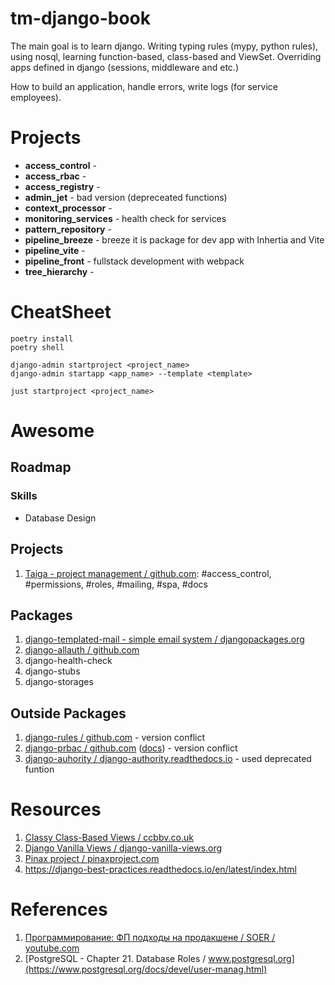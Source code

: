 # tm-django-book

The main goal is to learn django. Writing typing rules (mypy, python rules),
using nosql, learning function-based, class-based and ViewSet. Overriding apps
defined in django (sessions, middleware and etc.)

How to build an application, handle errors, write logs (for service employees).

# Projects

* **access_control** -
* **access_rbac** -
* **access_registry** -
* **admin_jet** - bad version (depreceated functions)
* **context_processor** -
* **monitoring_services** - health check for services
* **pattern_repository** -
* **pipeline_breeze** - breeze it is package for dev app with Inhertia and Vite
* **pipeline_vite** -
* **pipeline_front** - fullstack development with webpack
* **tree_hierarchy** -

# CheatSheet

```shell
poetry install
poetry shell

django-admin startproject <project_name>
django-admin startapp <app_name> --template <template>

just startproject <project_name>
```

# Awesome

## Roadmap

### Skills

- Database Design

## Projects

1. [Taiga - project management / github.com](https://github.com/taigaio/taiga):
   #access_control, #permissions, #roles, #mailing, #spa, #docs

## Packages

1. [django-templated-mail - simple email system / djangopackages.org](https://djangopackages.org/packages/p/django-templated-mail/)
2. [django-allauth / github.com](https://github.com/pennersr/django-allauth)
3. django-health-check
4. django-stubs
5. django-storages

## Outside Packages

1. [django-rules / github.com](https://github.com/dfunckt/django-rules) -
   version conflict
2. [django-prbac / github.com](https://github.com/dimagi/django-prbac)
   ([docs](https://django-prbac.readthedocs.io/en/latest/)) - version conflict
3. [django-auhority / django-authority.readthedocs.io](https://django-authority.readthedocs.io/en/latest/) -
   used deprecated funtion

# Resources

1. [Classy Class-Based Views / ccbbv.co.uk](https://ccbv.co.uk/)
2. [Django Vanilla Views / django-vanilla-views.org](http://django-vanilla-views.org/)
3. [Pinax project / pinaxproject.com](https://pinaxproject.com/pinax/)
4. https://django-best-practices.readthedocs.io/en/latest/index.html

# References

1. [Программирование: ФП подходы на продакшене / SOER / youtube.com](https://www.youtube.com/watch?v=9ajlmRJwF5M)
2. [PostgreSQL - Chapter 21. Database Roles / www.postgresql.org](https://www.postgresql.org/docs/devel/user-manag.html)
